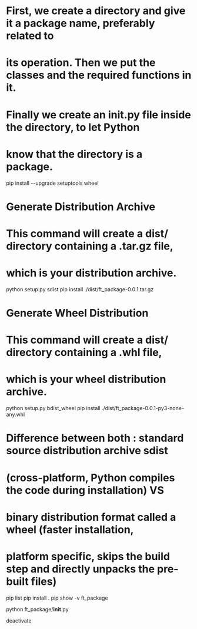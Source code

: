 # First, we create a directory and give it a package name, preferably related to
# its operation. Then we put the classes and the required functions in it.
# Finally we create an __init__.py file inside the directory, to let Python
# know that the directory is a package.
pip install --upgrade setuptools wheel

# Generate Distribution Archive
# This command will create a dist/ directory containing a .tar.gz file,
# which is your distribution archive.
python setup.py sdist
pip install ./dist/ft_package-0.0.1.tar.gz

# Generate Wheel Distribution
# This command will create a dist/ directory containing a .whl file,
# which is your wheel distribution archive.
python setup.py bdist_wheel
pip install ./dist/ft_package-0.0.1-py3-none-any.whl

# Difference between both : standard source distribution archive sdist
# (cross-platform, Python compiles the code during installation) VS
# binary distribution format called a wheel (faster installation,
# platform specific, skips the build step and directly unpacks the pre-built files)

pip list
pip install .
pip show -v ft_package

python ft_package/__init__.py

deactivate